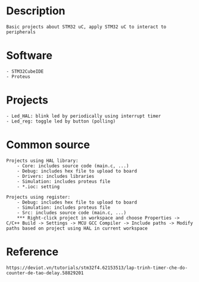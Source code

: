 # Description
    Basic projects about STM32 uC, apply STM32 uC to interact to peripherals

# Software
    - STM32CubeIDE
    - Proteus

# Projects
    - Led_HAL: blink led by periodically using interrupt timer
    - Led_reg: toggle led by button (polling)

# Common source
    Projects using HAL library:
        - Core: includes source code (main.c, ...) 
        - Debug: includes hex file to upload to board
        - Drivers: includes libraries
        - Simulation: includes proteus file
        - *.ioc: setting

    Projects using register:
        - Debug: includes hex file to upload to board
        - Simulation: includes proteus file
        - Src: includes source code (main.c, ...)
        *** Right-click project in workspace and choose Properties -> C/C++ Build -> Settings -> MCU GCC Compiler -> Include paths -> Modify paths based on project using HAL in current workspace 

# Reference
    https://deviot.vn/tutorials/stm32f4.62153513/lap-trinh-timer-che-do-counter-de-tao-delay.58829201